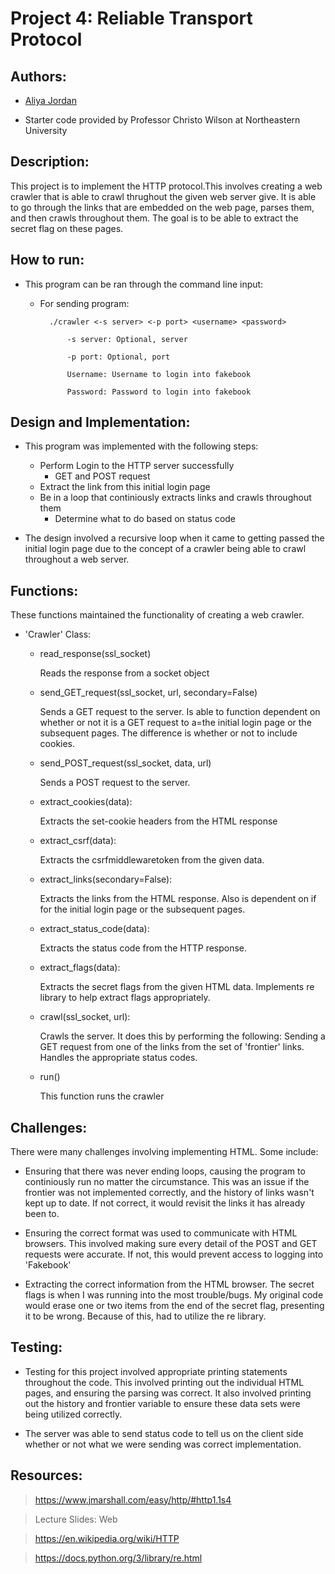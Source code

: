 # Project 4: Reliable Transport Protocol

## Authors:
- [Aliya Jordan](https://github.com/aliyajo)


- Starter code provided by Professor Christo Wilson at Northeastern University

## Description:
This project is to implement the HTTP protocol.This involves creating a web crawler that is able to crawl thrughout the given web server give. It is able to go through the links that are embedded on the web page, parses them, and then crawls throughout them. The goal is to be able to extract the secret flag on these pages. 

## How to run:
- This program can be ran through the command line input:
    - For sending program:
      
            ./crawler <-s server> <-p port> <username> <password>
    
                -s server: Optional, server
            
                -p port: Optional, port
            
                Username: Username to login into fakebook
            
                Password: Password to login into fakebook

## Design and Implementation:
- This program was implemented with the following steps:
    - Perform Login to the HTTP server successfully
        - GET and POST request
    - Extract the link from this initial login page
    - Be in a loop that continiously extracts links and crawls throughout them
        - Determine what to do based on status code

- The design involved a recursive loop when it came to getting passed the initial login page due to the concept of a crawler being able to crawl throughout a web server.
    
## Functions:
These functions maintained the functionality of creating a web crawler.
-  'Crawler' Class:
   
    - read_response(ssl_socket)
      
        Reads the response from a socket object
    - send_GET_request(ssl_socket, url, secondary=False)
      
        Sends a GET request to the server. 
        Is able to function dependent on whether or not it is a 
        GET request to a=the initial login page or the subsequent
        pages. 
        The difference is whether or not to include cookies.
    - send_POST_request(ssl_socket, data, url)
      
        Sends a POST request to the server.
    - extract_cookies(data):
      
        Extracts the set-cookie headers from the HTML response
    - extract_csrf(data):
      
        Extracts the csrfmiddlewaretoken from the given data.
    - extract_links(secondary=False):
      
        Extracts the links from the HTML response.
        Also is dependent on if for the initial login page or the subsequent pages. 
    - extract_status_code(data):
      
        Extracts the status code from the HTTP response.
    - extract_flags(data):
      
        Extracts the secret flags from the given HTML data.
        Implements re library to help extract flags appropriately.
    - crawl(ssl_socket, url):
      
        Crawls the server. It does this by performing the following:
        Sending a GET request from one of the links from the 
        set of 'frontier' links. 
        Handles the appropriate status codes.
    - run()
      
        This function runs the crawler

## Challenges: 
There were many challenges involving implementing HTML. Some include:

- Ensuring that there was never ending loops, causing the program to continiously run no matter the circumstance. This was an issue if the frontier was not implemented correctly, and the history of links wasn't kept up to date. If not correct, it would revisit the links it has already been to. 

- Ensuring the correct format was used to communicate with HTML browsers. This involved making sure every detail of the POST and GET requests were accurate. If not, this would prevent access to logging into 'Fakebook'

- Extracting the correct information from the HTML browser. The secret flags is when I was running into the most trouble/bugs. My original code would erase one or two items from the end of the secret flag, presenting it to be wrong. Because of this, had to utilize the re library.

## Testing:
- Testing for this project involved appropriate printing statements throughout the code. This involved printing out the individual HTML pages, and ensuring the parsing was correct. It also involved printing out the history and frontier variable to ensure these data sets were being utilized correctly.

- The server was able to send status code to tell us on the client side whether or not what we were sending was correct implementation. 

## Resources:
> https://www.jmarshall.com/easy/http/#http1.1s4

> Lecture Slides: Web

> https://en.wikipedia.org/wiki/HTTP

> https://docs.python.org/3/library/re.html 
